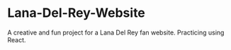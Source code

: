 # Lana-Del-Rey-Website

A creative and fun project for a Lana Del Rey fan website. Practicing using React.

